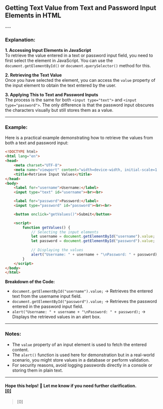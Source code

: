 ## Getting Text Value from Text and Password Input Elements in HTML <br>
---<br>

### Explanation:<br>

**1. Accessing Input Elements in JavaScript**<br>
To retrieve the value entered in a text or password input field, you need to first select the element in JavaScript. You can use the `document.getElementById()` or `document.querySelector()` method for this.<br>

**2. Retrieving the Text Value**<br>
Once you have selected the element, you can access the `value` property of the input element to obtain the text entered by the user.<br>

**3. Applying This to Text and Password Inputs**<br>
The process is the same for both `<input type="text">` and `<input type="password">`. The only difference is that the password input obscures the characters visually but still stores them as a value.<br>

---

### Example:<br>
Here is a practical example demonstrating how to retrieve the values from both a text and password input:<br>

```html
<!DOCTYPE html>
<html lang="en">
<head>
    <meta charset="UTF-8">
    <meta name="viewport" content="width=device-width, initial-scale=1.0">
    <title>Retrieve Input Values</title>
</head>
<body>
    <label for="username">Username:</label>
    <input type="text" id="username"><br><br>

    <label for="password">Password:</label>
    <input type="password" id="password"><br><br>

    <button onclick="getValues()">Submit</button>

    <script>
        function getValues() {
            // Selecting the input elements
            let username = document.getElementById("username").value;
            let password = document.getElementById("password").value;
            
            // Displaying the values
            alert("Username: " + username + "\nPassword: " + password);
        }
    </script>
</body>
</html>
```

**Breakdown of the Code:**<br>
- `document.getElementById("username").value;` → Retrieves the entered text from the username input field.<br>
- `document.getElementById("password").value;` → Retrieves the password entered in the password input field.<br>
- `alert("Username: " + username + "\nPassword: " + password);` → Displays the retrieved values in an alert box.<br>

---

### Notes:<br>
- The `value` property of an input element is used to fetch the entered content.<br>
- The `alert()` function is used here for demonstration but in a real-world scenario, you might store values in a database or perform validation.<br>
- For security reasons, avoid logging passwords directly in a console or storing them in plain text.<br>

---

#### Hope this helps! 🚀 Let me know if you need further clarification.<br> [[0]](https://github.com/buribalazs/smooth-drag-order/tree/7b40d21d076c3e31765f61481f537beaf4c5ec9f/README.md)



> [0] [](https://github.com/buribalazs/smooth-drag-order/tree/7b40d21d076c3e31765f61481f537beaf4c5ec9f/README.md)